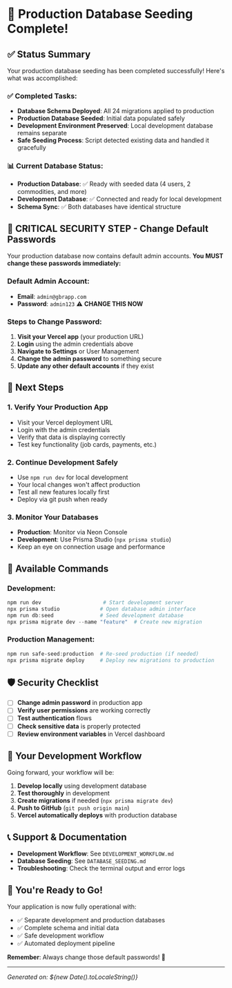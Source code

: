 # 🎉 **Production Database Seeding Complete!**

## ✅ **Status Summary**

Your production database seeding has been completed successfully! Here's what was accomplished:

### **✅ Completed Tasks:**

- **Database Schema Deployed**: All 24 migrations applied to production
- **Production Database Seeded**: Initial data populated safely
- **Development Environment Preserved**: Local development database remains separate
- **Safe Seeding Process**: Script detected existing data and handled it gracefully

### **📊 Current Database Status:**

- **Production Database**: ✅ Ready with seeded data (4 users, 2 commodities, and more)
- **Development Database**: ✅ Connected and ready for local development
- **Schema Sync**: ✅ Both databases have identical structure

## 🔐 **CRITICAL SECURITY STEP - Change Default Passwords**

Your production database now contains default admin accounts. **You MUST change these passwords immediately:**

### **Default Admin Account:**

- **Email**: `admin@gbrapp.com`
- **Password**: `admin123` ⚠️ **CHANGE THIS NOW**

### **Steps to Change Password:**

1. **Visit your Vercel app** (your production URL)
2. **Login** using the admin credentials above
3. **Navigate to Settings** or User Management
4. **Change the admin password** to something secure
5. **Update any other default accounts** if they exist

## 🚀 **Next Steps**

### **1. Verify Your Production App**

- Visit your Vercel deployment URL
- Login with the admin credentials
- Verify that data is displaying correctly
- Test key functionality (job cards, payments, etc.)

### **2. Continue Development Safely**

- Use `npm run dev` for local development
- Your local changes won't affect production
- Test all new features locally first
- Deploy via git push when ready

### **3. Monitor Your Databases**

- **Production**: Monitor via Neon Console
- **Development**: Use Prisma Studio (`npx prisma studio`)
- Keep an eye on connection usage and performance

## 📝 **Available Commands**

### **Development:**

```powershell
npm run dev                    # Start development server
npx prisma studio             # Open database admin interface
npm run db:seed               # Seed development database
npx prisma migrate dev --name "feature"  # Create new migration
```

### **Production Management:**

```powershell
npm run safe-seed:production  # Re-seed production (if needed)
npx prisma migrate deploy     # Deploy new migrations to production
```

## 🛡️ **Security Checklist**

- [ ] **Change admin password** in production app
- [ ] **Verify user permissions** are working correctly
- [ ] **Test authentication** flows
- [ ] **Check sensitive data** is properly protected
- [ ] **Review environment variables** in Vercel dashboard

## 🔄 **Your Development Workflow**

Going forward, your workflow will be:

1. **Develop locally** using development database
2. **Test thoroughly** in development
3. **Create migrations** if needed (`npx prisma migrate dev`)
4. **Push to GitHub** (`git push origin main`)
5. **Vercel automatically deploys** with production database

## 📞 **Support & Documentation**

- **Development Workflow**: See `DEVELOPMENT_WORKFLOW.md`
- **Database Seeding**: See `DATABASE_SEEDING.md`
- **Troubleshooting**: Check the terminal output and error logs

## 🎯 **You're Ready to Go!**

Your application is now fully operational with:

- ✅ Separate development and production databases
- ✅ Complete schema and initial data
- ✅ Safe development workflow
- ✅ Automated deployment pipeline

**Remember**: Always change those default passwords! 🔐

---

_Generated on: ${new Date().toLocaleString()}_
